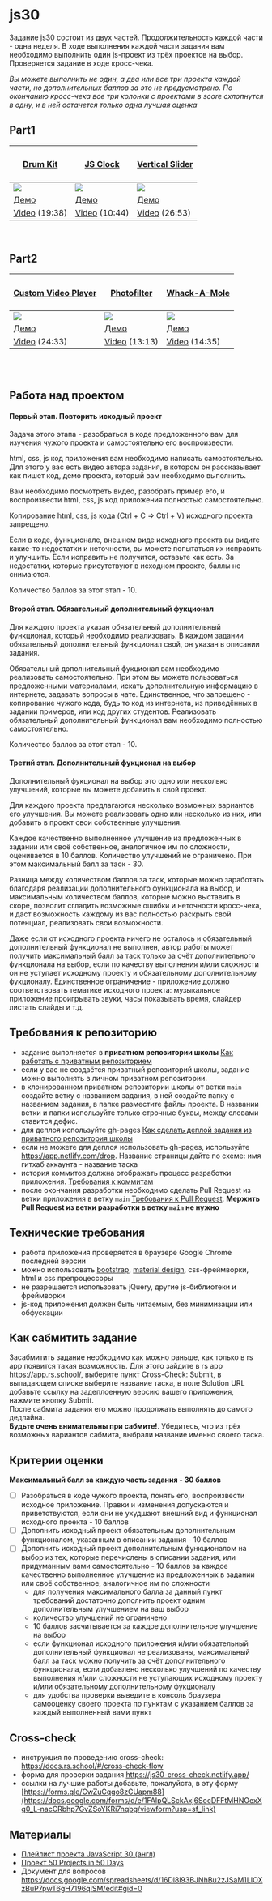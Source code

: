 # js30

Задание js30 состоит из двух частей. Продолжительность каждой части - одна неделя. В ходе выполнения каждой части задания вам необходимо выполнить один js-проект из трёх проектов на выбор. Проверяется задание в ходе кросс-чека.

_Вы можете выполнить не один, а два или все три проекта каждой части, но дополнительных баллов за это не предусмотрено. По окончанию кросс-чека все три колонки с проектами в score схлопнутся в одну, и в ней останется только одна лучшая оценка_

## Part1

| <h4>[Drum Kit](js30-1.md)</h4>                                                                           | <h4>[JS Clock](js30-2.md)</h4>                                                                          | <h4>[Vertical Slider](js30-3.md)</h4>                                 |
| -------------------------------------------------------------------------------------------------------- | ------------------------------------------------------------------------------------------------------- | --------------------------------------------------------------------- |
| ![](images/js30-1.jpg)                                                                                   | ![](images/js30-2.jpg)                                                                                  | ![](images/js30-3.jpg)                                                |
| [Демо](https://irinainina.github.io/JavaScript30-1/01%20-%20JavaScript%20Drum%20Kit/index-FINISHED.html) | [Демо](https://irinainina.github.io/JavaScript30-1/02%20-%20JS%20and%20CSS%20Clock/index-FINISHED.html) | [Демо](https://50projects50days.com/projects/double-vertical-slider/) |
| [Video](https://youtu.be/VuN8qwZoego) (19:38)                                                            | [Video](https://youtu.be/xu87YWbr4X0) (10:44)                                                           | [Video](https://youtu.be/laNpbZISwjY) (26:53)                         |

<br>

## Part2

| <h4>[Custom Video Player](js30-4.md)</h4>                                             | <h4>[Photofilter](js30-5.md)</h4>                                                                | <h4>[Whack-A-Mole](js30-6.md)</h4>                                                                |
| ------------------------------------------------------------------------------------- | ------------------------------------------------------------------------------------------------ | ------------------------------------------------------------------------------------------------- |
| ![](images/js30-4.jpg)                                                                | ![](images/js30-5.jpg)                                                                           | ![](images/js30-6.jpg)                                                                            |
| [Демо](https://irinainina.github.io/JavaScript30-1/11%20-%20Custom%20Video%20Player/) | [Демо](https://irinainina.github.io/JavaScript30-1/03%20-%20CSS%20Variables/index-FINISHED.html) | [Демо](https://irinainina.github.io/JavaScript30-1/30%20-%20Whack%20A%20Mole/index-FINISHED.html) |
| [Video](https://youtu.be/yx-HYerClEA) (24:33)                                         | [Video](https://youtu.be/AHLNzv13c2I) (13:13)                                                    | [Video](https://youtu.be/toNFfAaWghU) (14:35)                                                     |

<br><br>

## Работа над проектом

#### Первый этап. Повторить исходный проект

Задача этого этапа - разобраться в коде предложенного вам для изучения чужого проекта и самостоятельно его воспроизвести.

html, css, js код приложения вам необходимо написать самостоятельно.  
Для этого у вас есть видео автора задания, в котором он рассказывает как пишет код, демо проекта, который вам необходимо выполнить.

Вам необходимо посмотреть видео, разобрать пример его, и воспроизвести html, css, js код приложения полностью самостоятельно.

Копирование html, css, js кода (Ctrl + C => Ctrl + V) исходного проекта запрещено.

Если в коде, функционале, внешнем виде исходного проекта вы видите какие-то недостатки и неточности, вы можете попытаться их исправить и улучшить. Если исправить не получится, оставьте как есть. За недостатки, которые присутствуют в исходном проекте, баллы не снимаются.

Количество баллов за этот этап - 10.

#### Второй этап. Обязательный дополнительный фукционал

Для каждого проекта указан обязательный дополнительный функционал, который необходимо реализовать. В каждом задании обязательный дополнительный функционал свой, он указан в описании задания.

Обязательный дополнительный фукционал вам необходимо реализовать самостоятельно. При этом вы можете пользоваться предложенными материалами, искать дополнительную информацию в интернете, задавать вопросы в чате. Единственное, что запрещено - копирование чужого кода, будь то код из интернета, из приведённых в задании примеров, или код других студентов. Реализовать обязательный дополнительный функционал вам необходимо полностью самостоятельно.

Количество баллов за этот этап - 10.

#### Третий этап. Дополнительный фукционал на выбор

Дополнительный фукционал на выбор это одно или несколько улучшений, которые вы можете добавить в свой проект.

Для каждого проекта предлагаются несколько возможных вариантов его улучшения. Вы можете реализовать одно или несколько из них, или добавить в проект свои собственные улучшения.

Каждое качественно выполненное улучшение из предложенных в задании или своё собственное, аналогичное им по сложности, оценивается в 10 баллов. Количество улучшений не ограничено. При этом максимальный балл за таск - 30.

Разница между количеством баллов за таск, которые можно заработать благодаря реализации дополнительного функционала на выбор, и максимальным количеством баллов, которые можно выставить в скоре, позволит сгладить возможные ошибки и неточности кросс-чека, и даст возможность каждому из вас полностью раскрыть свой потенциал, реализовать свои возможности.

Даже если от исходного проекта ничего не осталось и обязательный дополнительный функционал не выполнен, автор работы может получить максимальный балл за таск только за счёт дополнительного функционала на выбор, если по качеству выполнения и/или сложности он не уступает исходному проекту и обязательному дополнительному фукционалу. Единственное ограничение - приложение должно соответствовать тематике исходного проекта: музыкальное приложение проигрывать звуки, часы показывать время, слайдер листать слайды и т.д.

## Требования к репозиторию

- задание выполняется в **приватном репозитории школы** [Как работать с приватным репозиторием](https://docs.rs.school/#/private-repository?id=Как-работать-с-приватным-репозиторием)
- если у вас не создаётся приватный репозиторий школы, задание можно выполнять в личном приватном репозитории.
- в клонированном приватном репозитории школы от ветки `main` создайте ветку с названием задания, в ней создайте папку с названием задания, в папке разместите файлы проекта. В названии ветки и папки используйте только строчные буквы, между словами ставится дефис.
- для деплоя используйте gh-pages [Как сделать деплой задания из приватного репозитория школы](https://docs.rs.school/#/private-repository?id=Как-сделать-деплой-задания-из-приватного-репозитория-школы)
- если не можете для деплоя использовать gh-pages, используйте https://app.netlify.com/drop. Название страницы дайте по схеме: имя гитхаб аккаунта - название таска
- история коммитов должна отображать процесс разработки приложения. [Требования к коммитам](https://docs.rs.school/#/git-convention?id=Требования-к-именам-коммитов)
- после окончания разработки необходимо сделать Pull Request из ветки приложения в ветку `main` [Требования к Pull Request](https://docs.rs.school/#/pull-request-review-process?id=Требования-к-pull-request-pr). **Мержить Pull Request из ветки разработки в ветку `main` не нужно**

## Технические требования

- работа приложения проверяется в браузере Google Chrome последней версии
- можно использовать [bootstrap](https://getbootstrap.com/), [material design](https://material.io/), css-фреймворки, html и css препроцессоры
- не разрешается использовать jQuery, другие js-библиотеки и фреймворки
- js-код приложения должен быть читаемым, без минимизации или обфускации

## Как сабмитить задание

Засабмитить задание необходимо как можно раньше, как только в rs app появится такая возможность. Для этого зайдите в rs app https://app.rs.school/, выберите пункт Cross-Check: Submit, в выпадающем списке выберите название таска, в поле Solution URL добавьте ссылку на задеплоенную версию вашего приложения, нажмите кнопку Submit.  
После сабмита задания его можно продолжать выполнять до самого дедлайна.  
**Будьте очень внимательны при сабмите!**. Убедитесь, что из трёх возможных вариантов сабмита, выбрали название именно своего таска.

## Критерии оценки

**Максимальный балл за каждую часть задания - 30 баллов**

- [ ] Разобраться в коде чужого проекта, понять его, воспроизвести исходное приложение. Правки и изменения допускаются и приветствуются, если они не ухудшают внешний вид и функционал исходного проекта - 10 баллов
- [ ] Дополнить исходный проект обязательным дополнительным функционалом, указанным в описании задания - 10 баллов
- [ ] Дополнить исходный проект дополнительным функционалом на выбор из тех, которые перечислены в описании задания, или придуманным вами самостоятельно - 10 баллов за каждое качественно выполненное улучшение из предложенных в задании или своё собственное, аналогичное им по сложности
  - для получения максимального балла за данный пункт требований достаточно дополнить проект одним дополнительным улучшением на ваш выбор
  - количество улучшений не ограничено
  - 10 баллов засчитывается за каждое дополнительное улучшение на выбор
  - если функционал исходного приложения и/или обязательный дополнительный функционал не реализованы, максимальный балл за таск можно получить за счёт дополнительного функционала, если добавлено несколько улучшений по качеству выполнения и/или сложности не уступающих исходному проекту и/или обязательному дополнительному фукционалу
  - для удобства проверки выведите в консоль браузера самооценку своего проекта по пунктам с указанием баллов за каждый выполненный вами пункт

## Cross-check

- инструкция по проведению cross-check: https://docs.rs.school/#/cross-check-flow
- форма для проверки задания https://js30-cross-check.netlify.app/
- ссылки на лучшие работы добавьте, пожалуйста, в эту форму [https://forms.gle/CwZuCqgo8zCUapm88](https://docs.google.com/forms/d/e/1FAIpQLSckAxj6SocDFFtMHNOexXg0_L-nacCRbhp7GvZSoYKRi7nqbg/viewform?usp=sf_link)

## Материалы

- [Плейлист проекта JavaScript 30 (англ)](https://www.youtube.com/playlist?list=PLu8EoSxDXHP6CGK4YVJhL_VWetA865GOH)
- [Проект 50 Projects in 50 Days](https://github.com/bradtraversy/50projects50days)
- Документ для вопросов https://docs.google.com/spreadsheets/d/16Dl8l93BJNhBu2zJSaM1LIOXzBuP7pwT6gH7196qISM/edit#gid=0
